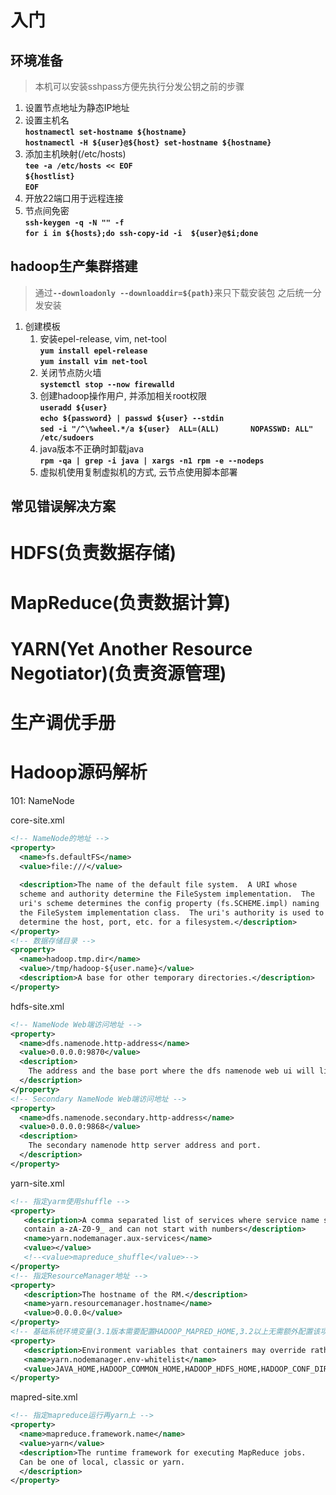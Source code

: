 # 入门
## 环境准备
> 本机可以安装sshpass方便先执行分发公钥之前的步骤
1. 设置节点地址为静态IP地址
2. 设置主机名
   </br><b>`hostnamectl set-hostname ${hostname}`</b>
   </br><b>`hostnamectl -H ${user}@${host} set-hostname ${hostname}`</b>
3. 添加主机映射(/etc/hosts)
   </br><b>`tee -a /etc/hosts << EOF`</b>
   </br><b>`${hostlist}`</b>
   </br><b>`EOF`</b>
4. 开放22端口用于远程连接
5. 节点间免密
   </br><b>`ssh-keygen -q -N "" -f `</b>
   </br><b>`for i in ${hosts};do ssh-copy-id -i  ${user}@$i;done`</b>
## hadoop生产集群搭建
> 通过<b>`--downloadonly --downloaddir=${path}`</b>来只下载安装包 之后统一分发安装
1. 创建模板
   1. 安装epel-release, vim, net-tool
   </br><b>`yum install epel-release`</b>
   </br><b>`yum install vim net-tool`</b>
   2. 关闭节点防火墙
   </br><b>`systemctl stop --now firewalld`</b>
   3. 创建hadoop操作用户, 并添加相关root权限
   </br><b>`useradd ${user}`</b>
   </br><b>`echo ${password} | passwd ${user} --stdin`</b> 
   </br><b>`sed -i "/^\%wheel.*/a ${user}  ALL=(ALL)       NOPASSWD: ALL" /etc/sudoers`</b> 
   4. java版本不正确时卸载java
   </br><b>`rpm -qa | grep -i java | xargs -n1 rpm -e --nodeps`</b>
   5. 虚拟机使用复制虚拟机的方式, 云节点使用脚本部署
## 常见错误解决方案
# HDFS(负责数据存储)
# MapReduce(负责数据计算)
# YARN(Yet Another Resource Negotiator)(负责资源管理)
# 生产调优手册
# Hadoop源码解析

101: NameNode






core-site.xml
```xml
<!-- NameNode的地址 -->
<property>
  <name>fs.defaultFS</name>
  <value>file:///</value>
  
  <description>The name of the default file system.  A URI whose
  scheme and authority determine the FileSystem implementation.  The
  uri's scheme determines the config property (fs.SCHEME.impl) naming
  the FileSystem implementation class.  The uri's authority is used to
  determine the host, port, etc. for a filesystem.</description>
</property>
<!-- 数据存储目录 -->
<property>
  <name>hadoop.tmp.dir</name>
  <value>/tmp/hadoop-${user.name}</value>
  <description>A base for other temporary directories.</description>
</property>
```
hdfs-site.xml
```xml
<!-- NameNode Web端访问地址 -->
<property>
  <name>dfs.namenode.http-address</name>
  <value>0.0.0.0:9870</value>
  <description>
    The address and the base port where the dfs namenode web ui will listen on.
  </description>
</property>
<!-- Secondary NameNode Web端访问地址 -->
<property>
  <name>dfs.namenode.secondary.http-address</name>
  <value>0.0.0.0:9868</value>
  <description>
    The secondary namenode http server address and port.
  </description>
</property>
```
yarn-site.xml
```xml
<!-- 指定yarm使用shuffle -->
<property>
   <description>A comma separated list of services where service name should only
   contain a-zA-Z0-9_ and can not start with numbers</description>
   <name>yarn.nodemanager.aux-services</name>
   <value></value>
   <!--<value>mapreduce_shuffle</value>-->
</property>
<!-- 指定ResourceManager地址 -->
<property>
   <description>The hostname of the RM.</description>
   <name>yarn.resourcemanager.hostname</name>
   <value>0.0.0.0</value>
</property>
<!-- 基础系统环境变量(3.1版本需要配置HADOOP_MAPRED_HOME,3.2以上无需额外配置该项) -->
<property>
   <description>Environment variables that containers may override rather than use NodeManager's default.</description>
   <name>yarn.nodemanager.env-whitelist</name>
   <value>JAVA_HOME,HADOOP_COMMON_HOME,HADOOP_HDFS_HOME,HADOOP_CONF_DIR,CLASSPATH_PREPEND_DISTCACHE,HADOOP_YARN_HOME,HADOOP_HOME,PATH,LANG,TZ,HADOOP_MAPRED_HOME</value>
</property>
```
mapred-site.xml
```xml
<!-- 指定mapreduce运行再yarn上 -->
<property>
  <name>mapreduce.framework.name</name>
  <value>yarn</value>
  <description>The runtime framework for executing MapReduce jobs.
  Can be one of local, classic or yarn.
  </description>
</property>
```